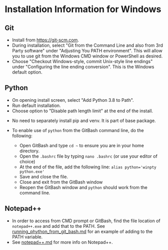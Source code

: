 # Installation Information for Windows

## Git
* Install from <https://git-scm.com>.
* During installation, select "Git from the Command Line and also from 3rd 
Party software" under 
"Adjusting You PATH environment".  This will allow you to use git from the 
Windows CMD window or PowerShell as desired.
* Choose "Checkout Windows-style, commit Unix-style line endings" under 
"Configuring the line ending conversion".  This is the Windows default option.


## Python
* On opening install screen, select "Add Python 3.8 to Path".
* Run default installation.
* Choose option to "Disable path length limit" at the end of the install.

+ No need to separately install pip and venv.  It is part of base package.

* To enable use of `python` from the GitBash command line, do the following:
  
  - Open GitBash and type `cd ~` to ensure you are in your home directory.
  - Open the `.bashrc` file by typing `nano .bashrc` (or use your editor of
  choice)
  - At the end of the file, add the following line: 
  `alias python='winpty python.exe'`
  - Save and close the file.
  - Close and exit from the GitBash window
  - Reopen the GitBash window and `python` should work from the command line.
 

## Notepad++
* In order to access from CMD prompt or GitBash, find the file location of
`notepad++.exe` and add that to the PATH.  See 
[running_phython_from_git_bash.md](running_python_from_git_bash.md) for an
example of adding to the PATH variable.  
* See [notepad++.md](notepad++.md) for more info on Notepad++.